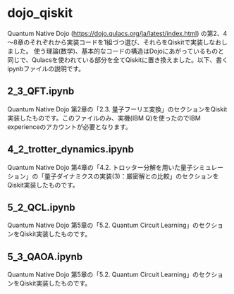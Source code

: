 # dojo_qiskit
Quantum Native Dojo (https://dojo.qulacs.org/ja/latest/index.html) の第2、4～8章のそれぞれから実装コードを1組づつ選び、それらをQiskitで実装しなおしました。
使う理論(数学)、基本的なコードの構造はDojoにあがっているものと同じで、Qulacsを使われている部分を全てQiskitに置き換えました。以下、書くipynbファイルの説明です。

## 2_3_QFT.ipynb
Quantum Native Dojo 第2章の「2.3. 量子フーリエ変換」のセクションをQiskit実装したものです。このファイルのみ、実機(IBM Q)を使ったのでIBM experienceのアカウントが必要となります。

## 4_2_trotter_dynamics.ipynb
Quantum Native Dojo 第4章の「4.2. トロッター分解を用いた量子シミュレーション」の「量子ダイナミクスの実装(3)：厳密解との比較」のセクションをQiskit実装したものです。

## 5_2_QCL.ipynb
Quantum Native Dojo 第5章の「5.2. Quantum Circuit Learning」のセクションをQiskit実装したものです。

## 5_3_QAOA.ipynb
Quantum Native Dojo 第5章の「5.2. Quantum Circuit Learning」のセクションをQiskit実装したものです。
